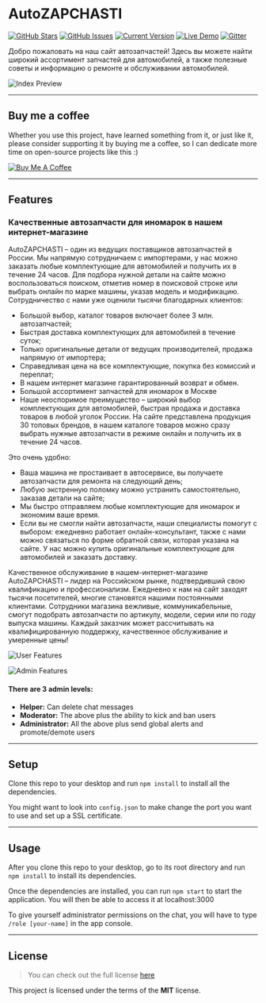 AutoZAPCHASTI
============
[![GitHub Stars](https://img.shields.io/github/stars/IgorAntun/node-chat.svg)](https://github.com/IgorAntun/node-chat/stargazers) [![GitHub Issues](https://img.shields.io/github/issues/IgorAntun/node-chat.svg)](https://github.com/IgorAntun/node-chat/issues) [![Current Version](https://img.shields.io/badge/version-1.0.7-green.svg)](https://github.com/IgorAntun/node-chat) [![Live Demo](https://img.shields.io/badge/demo-online-green.svg)](https://igorantun.com/chat) [![Gitter](https://badges.gitter.im/Join%20Chat.svg)](https://gitter.im/IgorAntun/node-chat?utm_source=badge&utm_medium=badge&utm_campaign=pr-badge)



Добро пожаловать на наш сайт автозапчастей! Здесь вы можете найти широкий ассортимент запчастей для автомобилей, а также полезные советы и информацию о ремонте и обслуживании автомобилей.


![Index Preview](https://i.imgur.com/HyuXsvQ.png)

---
## Buy me a coffee

Whether you use this project, have learned something from it, or just like it, please consider supporting it by buying me a coffee, so I can dedicate more time on open-source projects like this :)

<a href="https://3isip-722.github.io/GOYDA-/pages/" target="_blank"><img src="https://i.imgur.com/zLuhUJV.png" alt="Buy Me A Coffee" style="height: auto !important;width: auto !important;" ></a>

---

## Features
### Качественные автозапчасти для иномарок в нашем интернет-магазине
AutoZAPCHASTI – один из ведущих поставщиков автозапчастей в России. Мы напрямую сотрудничаем с импортерами, у нас можно заказать любые комплектующие для автомобилей и получить их в течение 24 часов. Для подбора нужной детали на сайте можно воспользоваться поиском, отметив номер в поисковой строке или выбрать онлайн по марке машины, указав модель и модификацию.
Сотрудничество с нами уже оценили тысячи благодарных клиентов:

- Большой выбор, каталог товаров включает более 3 млн. автозапчастей;
- Быстрая доставка комплектующих для автомобилей в течение суток;
- Только оригинальные детали от ведущих производителей, продажа напрямую от импортера;
- Справедливая цена на все комплектующие, покупка без комиссий и переплат;
- В нашем интернет магазине гарантированный возврат и обмен.
- Большой ассортимент запчастей для иномарок в Москве
- Наше неоспоримое преимущество – широкий выбор комплектующих для автомобилей, быстрая продажа и доставка товаров в любой уголок России. На сайте представлена продукция 30 топовых брендов, в нашем каталоге товаров можно сразу выбрать нужные автозапчасти в режиме онлайн и получить их в течение 24 часов.
  
Это очень удобно:
- Ваша машина не простаивает в автосервисе, вы получаете автозапчасти для ремонта на следующий день;
- Любую экстренную поломку можно устранить самостоятельно, заказав детали на сайте;
- Мы быстро отправляем любые комплектующие для иномарок и экономим ваше время.
- Если вы не смогли найти автозапчасти, наши специалисты помогут с выбором: ежедневно работает онлайн-консультант, также с нами можно связаться по форме обратной связи, которая указана на сайте. У нас можно купить оригинальные комплектующие для автомобилей и заказать доставку.

Качественное обслуживание в нашем-интернет-магазине
AutoZAPCHASTI – лидер на Российском рынке, подтвердивший свою квалификацию и профессионализм. Ежедневно к нам на сайт заходят тысячи посетителей, многие становятся нашими постоянными клиентами.
Сотрудники магазина вежливые, коммуникабельные, смогут подобрать автозапчасти по артикулу, модели, серии или по году выпуска машины. Каждый заказчик может рассчитывать на квалифицированную поддержку, качественное обслуживание и умеренные цены!

![User Features](http://i.imgur.com/WbF1fi2.png)

![Admin Features](http://i.imgur.com/xQFaadt.png)


#### There are 3 admin levels:
- **Helper:** Can delete chat messages
- **Moderator:** The above plus the ability to kick and ban users
- **Administrator:** All the above plus send global alerts and promote/demote users

---

## Setup
Clone this repo to your desktop and run `npm install` to install all the dependencies.

You might want to look into `config.json` to make change the port you want to use and set up a SSL certificate.

---

## Usage
After you clone this repo to your desktop, go to its root directory and run `npm install` to install its dependencies.

Once the dependencies are installed, you can run  `npm start` to start the application. You will then be able to access it at localhost:3000

To give yourself administrator permissions on the chat, you will have to type `/role [your-name]` in the app console.

---

## License
>You can check out the full license [here](https://github.com/IgorAntun/node-chat/blob/master/LICENSE)

This project is licensed under the terms of the **MIT** license.
